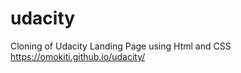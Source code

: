 # udacity
Cloning of Udacity Landing Page using Html and CSS
 https://omokiti.github.io/udacity/




